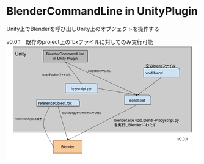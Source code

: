 # BlenderCommandLine in UnityPlugin
Unity上でBlenderを呼び出しUnity上のオブジェクトを操作する

v0.0.1　既存のproject上のfbxファイルに対してのみ実行可能
![](https://github.com/lowteq/BlenderCommandLine/blob/master/readmeimages/20200216232716_718x425.png)
